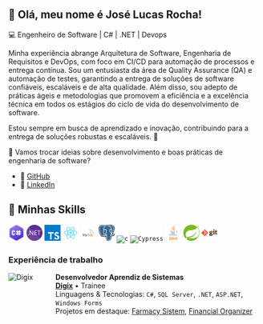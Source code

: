 ## 💜 Olá, meu nome é José Lucas Rocha!

 💻 Engenheiro de Software | C# | .NET | Devops

Minha experiência abrange Arquitetura de Software, Engenharia de Requisitos e DevOps, com foco em CI/CD para automação de processos e entrega contínua. Sou um entusiasta da área de Quality Assurance (QA) e automação de testes, garantindo a entrega de soluções de software confiáveis, escaláveis e de alta qualidade. Além disso, sou adepto de práticas ágeis e metodologias que promovem a eficiência e a excelência técnica em todos os estágios do ciclo de vida do desenvolvimento de software.

Estou sempre em busca de aprendizado e inovação, contribuindo para a entrega de soluções robustas e escaláveis. 🚀

📩 Vamos trocar ideias sobre desenvolvimento e boas práticas de engenharia de software?




- 💼 [GitHub](https://github.com/joselucas0)
- 💼 [LinkedIn](https://www.linkedin.com/in/joselucasrocha/)



## 🚀 Minhas Skills

<code><img height="32" src="https://raw.githubusercontent.com/github/explore/80688e429a7d4ef2fca1e82350fe8e3517d3494d/topics/csharp/csharp.png" alt="C#"/></code>
<code><img height="32" src="https://raw.githubusercontent.com/github/explore/80688e429a7d4ef2fca1e82350fe8e3517d3494d/topics/dotnet/dotnet.png" alt=".NET"/></code>
<code><img height="32" src="https://raw.githubusercontent.com/github/explore/80688e429a7d4ef2fca1e82350fe8e3517d3494d/topics/typescript/typescript.png" alt="Typescript"/></code>
<code><img height="32" src="https://raw.githubusercontent.com/github/explore/80688e429a7d4ef2fca1e82350fe8e3517d3494d/topics/react/react.png" alt="React"/></code>
<code><img height="32" src="https://raw.githubusercontent.com/github/explore/80688e429a7d4ef2fca1e82350fe8e3517d3494d/topics/mysql/mysql.png" alt="MySQL"/></code>
<code><img height="32" src="https://raw.githubusercontent.com/github/explore/80688e429a7d4ef2fca1e82350fe8e3517d3494d/topics/postgresql/postgresql.png" alt="PostgreSQL"/></code>
<code><img height="32" src="https://cdn.iconscout.com/icon/free/png-512/c-programming-569564.png" alt="c"/></code>
<code><img height="32" src="https://github.com/cypress-io/cypress-icons/blob/master/src/icons/icon_64x64.png" alt="Cypress"/></code>
<code><img height="32" src="https://raw.githubusercontent.com/github/explore/80688e429a7d4ef2fca1e82350fe8e3517d3494d/topics/java/java.png" alt="Java"/></code>
<code><img height="32" src="https://github.com/devicons/devicon/blob/master/icons/spring/spring-original.svg" alt="Spring Boot"/></code>
<code><img height="32" src="https://raw.githubusercontent.com/github/explore/80688e429a7d4ef2fca1e82350fe8e3517d3494d/topics/git/git.png" alt="Git"/></code>


### Experiência de trabalho

[<img align="left" height="94px" width="94px" alt="Digix" src="https://media.licdn.com/dms/image/v2/C4E0BAQGB5wHncuF2uA/company-logo_100_100/company-logo_100_100/0/1630608215591/somosdigix_logo?e=1747872000&v=beta&t=imzKbY-v1wUgD3R7K-0yH6MEp7F_OQCqZDv5KnFialA"/>](https://digix.com.br/)

**Desenvolvedor Aprendiz de Sistemas** \
[**Digix**](https://digix.com.br/) • Trainee \
Linguagens & Tecnologias: `C#`, `SQL Server`, `.NET`, `ASP.NET`, `Windows Forms` \
Projetos em destaque: [Farmacy Sistem](https://github.com/ValberOIiveira/Desafio-6), [Financial Organizer](https://github.com/joselucas0/FinancialOrganizer)
<br/>

